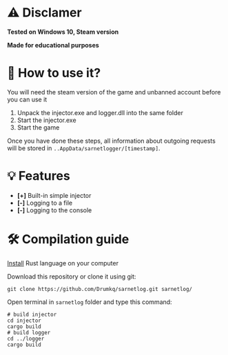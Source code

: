 # ⚠️ Disclamer
**Tested on Windows 10, Steam version**

**Made for educational purposes**

# 💉 How to use it?
You will need the steam version of the game and unbanned account before you can use it

1. Unpack the injector.exe and logger.dll into the same folder
2. Start the injector.exe
3. Start the game

Once you have done these steps, all information about outgoing requests will be stored in `..AppData/sarnetlogger/[timestamp]`.

# 💡 Features
* **[+]** Built-in simple injector
* **[-]** Logging to a file
* **[-]** Logging to the console

# 🛠️ Compilation guide
[Install](https://www.rust-lang.org/learn/get-started) Rust language on your computer

Download this repository or clone it using git:
```git
git clone https://github.com/Drumkq/sarnetlog.git sarnetlog/
```
Open terminal in `sarnetlog` folder and type this command:
```
# build injector
cd injector
cargo build
# build logger
cd ../logger
cargo build

```

